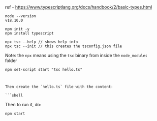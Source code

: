 ref - https://www.typescriptlang.org/docs/handbook/2/basic-types.html

```shell
node --version
v18.10.0

npm init -y
npm install typescript
```



```shell
npx tsc --help // shows help info
npx tsc --init // this creates the tsconfig.json file
```

Note: the `npx` means using the `tsc` binary from inside the `node_modules` folder



```
npm set-script start "tsc hello.ts"


```




```

Then create the `hello.ts` file with the content:

```shell

```

Then to run it, do:

```shell
npm start
```
